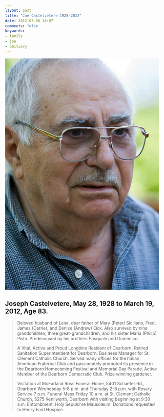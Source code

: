 ```yaml
---
layout: post
title: "Joe Castelvetere 1928-2012"
date: 2012-03-26 18:07
comments: false
keywords:
- family
- joe
- obituary
---
```


![](/assets/images/2012/2012-03-30/joe-castelvetere.jpg "Joe Castelvetere" )

## Joseph Castelvetere, May 28, 1928 to March 19, 2012, Age 83.

> Beloved husband of Lena, dear father of Mary (Peter) Siciliano, Fred, James (Carrie), and Denise (Andrew) Eick. Also survived by nine grandchildren, three great-grandchildren, and his sister Maria (Philip) Pisto. Predeceased by his brothers Pasquale and Domenico.
>
> A Vital, Active and Proud Longtime Resident of Dearborn. Retired Sanitation Superintendent for Dearborn. Business Manager for St. Clement Catholic Church. Served many offices for the Italian American Fraternal Club and passionately promoted its presence in the Dearborn Homecoming Festival and Memorial Day Parade. Active Member of the Dearborn Democratic Club. Prize winning gardener.
>
> Visitation at McFarland Ross Funeral Home, 5401 Schaefer Rd., Dearborn Wednesday 5-8 p.m. and Thursday 2-8 p.m. with Rosary Service 7 p.m. Funeral Mass Friday 10 a.m. at St. Clement Catholic Church, 5275 Kenilworth, Dearborn with visiting beginning at 9:30 a.m. Entombment, Holy Sepulchre Mausoleum. Donations requested to Henry Ford Hospice.
